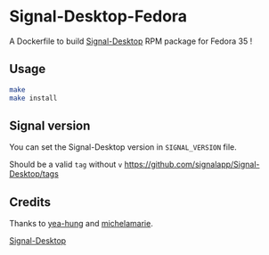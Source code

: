 # Signal-Desktop-Fedora

A Dockerfile to build [Signal-Desktop](https://github.com/signalapp/Signal-Desktop) RPM package for Fedora 35 !

## Usage

```bash
make
make install
```

## Signal version

You can set the Signal-Desktop version in `SIGNAL_VERSION` file.

Should be a valid `tag` without `v` <https://github.com/signalapp/Signal-Desktop/tags>

## Credits

Thanks to [yea-hung](https://github.com/signalapp/Signal-Desktop/issues/4530#issuecomment-1079834967) and [michelamarie](https://github.com/michelamarie/fedora-signal/wiki/How-to-compile-Signal-Desktop-for-Fedora).

[Signal-Desktop](https://github.com/signalapp/Signal-Desktop)
